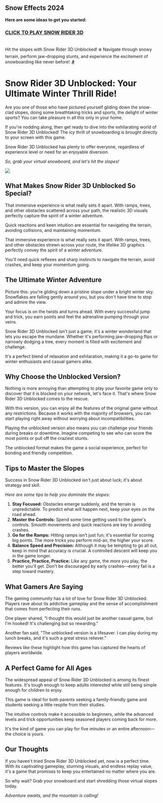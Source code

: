 ## Snow Effects 2024

**Here are some ideas to get you started:**

<h3><a href="https://gamescentral.net/snow-rider-3d">CLICK TO PLAY SNOW RIDER 3D</a> </BR> </BR></h3>

Hit the slopes with Snow Rider 3D Unblocked! ❄️ Navigate through snowy terrain, perform jaw-dropping stunts, and experience the excitement of snowboarding like never before! 🏂

# Snow Rider 3D Unblocked: Your Ultimate Winter Thrill Ride!

Are you one of those who have pictured yourself gliding down the snow-clad slopes, doing some breathtaking tricks and sports, the delight of winter sports? You can take pleasure in all this only in your home.

If you're nodding along, then get ready to dive into the exhilarating world of Snow Rider 3D Unblocked! The icy thrill of snowboarding is brought directly to your screen with this game.

Snow Rider 3D Unblocked has plenty to offer everyone, regardless of experience level or need for an enjoyable diversion.

*So, grab your virtual snowboard, and let's hit the slopes!*

<a href="https://gamescentral.net/snow-rider-3d"><img src="https://i.ibb.co/W6VCz6N/snow-rider-3d-unblocked.jpg"></a>

## What Makes Snow Rider 3D Unblocked So Special?

That immersive experience is what really sets it apart. With ramps, trees, and other obstacles scattered across your path, the realistic 3D visuals perfectly capture the spirit of a winter adventure.

Quick reactions and keen intuition are essential for navigating the terrain, avoiding collisions, and maintaining momentum.

That immersive experience is what really sets it apart. With ramps, trees, and other obstacles strewn across your route, the lifelike 3D graphics perfectly convey the spirit of a winter adventure.

You'll need quick reflexes and sharp instincts to navigate the terrain, avoid crashes, and keep your momentum going.

## The Ultimate Winter Adventure

Picture this: you're gliding down a pristine slope under a bright winter sky. Snowflakes are falling gently around you, but you don't have time to stop and admire the view.

Your focus is on the twists and turns ahead. With every successful jump and trick, you earn points and feel the adrenaline pumping through your veins.

Snow Rider 3D Unblocked isn't just a game; it's a winter wonderland that lets you escape the mundane. Whether it's performing jaw-dropping flips or narrowly dodging a tree, every moment is filled with excitement and challenge.

It's a perfect blend of relaxation and exhilaration, making it a go-to game for winter enthusiasts and casual gamers alike.

## Why Choose the Unblocked Version?

Nothing is more annoying than attempting to play your favorite game only to discover that it is blocked on your network, let's face it. That's where Snow Rider 3D Unblocked comes to the rescue.

With this version, you can enjoy all the features of the original game without any restrictions. Because it works with the majority of browsers, you can start playing right away without worrying about incompatibilities.

Playing the unblocked version also means you can challenge your friends during breaks or downtime. Imagine competing to see who can score the most points or pull off the craziest stunts.

The unblocked format makes the game a social experience, perfect for bonding and friendly competition.

## Tips to Master the Slopes

Success in Snow Rider 3D Unblocked isn't just about luck; it's about strategy and skill.

*Here are some tips to help you dominate the slopes:*

1. **Stay Focused:** Obstacles emerge suddenly, and the terrain is unpredictable. To predict what will happen next, keep your eyes on the road ahead.
2. **Master the Controls:** Spend some time getting used to the game's controls. Smooth movements and quick reactions are key to avoiding crashes.
3. **Go for the Ramps:** Hitting ramps isn't just fun; it's essential for scoring big points. The more tricks you perform mid-air, the higher your score.
4. **Balance Speed and Precision:** Although it may be tempting to go all out, keep in mind that accuracy is crucial. A controlled descent will keep you in the game longer.
5. **Practice, Practice, Practice:** Like any game, the more you play, the better you'll get. Don't be discouraged by early crashes—every fail is a step toward mastery.

## What Gamers Are Saying

The gaming community has a lot of love for Snow Rider 3D Unblocked. Players rave about its addictive gameplay and the sense of accomplishment that comes from perfecting their runs.

One player shared, "I thought this would just be another casual game, but I'm hooked! It's challenging but so rewarding."

Another fan said, "The unblocked version is a lifesaver. I can play during my lunch breaks, and it's such a great stress reliever."

Reviews like these highlight how this game has captured the hearts of players worldwide.

## A Perfect Game for All Ages

The widespread appeal of Snow Rider 3D Unblocked is among its finest features. It's tough enough to keep adults interested while still being simple enough for children to enjoy.

This game is ideal for both parents seeking a family-friendly game and students seeking a little respite from their studies.

The intuitive controls make it accessible to beginners, while the advanced levels and trick opportunities keep seasoned players coming back for more.

It's the kind of game you can play for five minutes or an entire afternoon—the choice is yours.

## Our Thoughts

If you haven't tried Snow Rider 3D Unblocked yet, now is a perfect time. With its captivating gameplay, stunning visuals, and endless replay value, it's a game that promises to keep you entertained no matter where you are.

So why wait? Grab your snowboard and start shredding those virtual slopes today.

*Adventure awaits, and the mountain is calling!*
